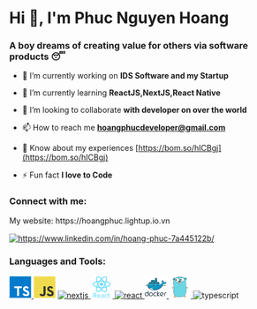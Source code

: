 <h1 align="left">Hi 👋, I'm Phuc Nguyen Hoang</h1>
<h3 align="left">A boy dreams of creating value for others via software products 😴</h3>

- 🔭 I’m currently working on **IDS Software and my Startup** 

- 🌱 I’m currently learning **ReactJS,NextJS,React Native**

- 👯 I’m looking to collaborate **with developer on over the world**

- 📫 How to reach me **hoangphucdeveloper@gmail.com**

- 📄 Know about my experiences [https://bom.so/hICBgj](https://bom.so/hICBgj)

- ⚡ Fun fact **I love to Code**

<h3 align="left">Connect with me:</h3>
<p>My website: https://hoangphuc.lightup.io.vn </p>
<p align="left">
<a href="https://www.linkedin.com/in/hoang-phuc-developer" target="blank"><img align="center" src="https://raw.githubusercontent.com/rahuldkjain/github-profile-readme-generator/master/src/images/icons/Social/linked-in-alt.svg" alt="https://www.linkedin.com/in/hoang-phuc-7a445122b/" height="30" width="40" /></a>
</p>

<h3 align="left">Languages and Tools:</h3>
<p align="left"><a href="https://www.typescriptlang.org/" target="_blank" rel="noreferrer"> <img src="https://raw.githubusercontent.com/devicons/devicon/master/icons/typescript/typescript-original.svg" alt="typescript" width="40" height="40"/> </a><img src="https://raw.githubusercontent.com/devicons/devicon/master/icons/javascript/javascript-original.svg" alt="javascript" width="40" height="40"/> <a href="https://www.docker.com/" target="_blank" rel="noreferrer"><img src="https://www.datocms-assets.com/98835/1684410508-image-7.png" alt="nextjs" width="40" height="40"/> </a> <a href="https://reactjs.org/" target="_blank" rel="noreferrer"> <img src="https://raw.githubusercontent.com/devicons/devicon/master/icons/react/react-original-wordmark.svg" alt="react" width="40" height="40"/>  <img src="https://cdn.worldvectorlogo.com/logos/react-native-1.svg" alt="react" width="40" height="40"/> <img src="https://raw.githubusercontent.com/devicons/devicon/master/icons/docker/docker-original-wordmark.svg" alt="docker" width="40" height="40"/> </a> <a href="https://golang.org" target="_blank" rel="noreferrer"> <img src="https://raw.githubusercontent.com/devicons/devicon/master/icons/go/go-original.svg" alt="go" width="40" height="40"/> </a> <a href="https://developer.mozilla.org/en-US/docs/Web/JavaScript" target="_blank" rel="noreferrer">  </a>  <a href="https://nextjs.org/" target="_blank" rel="noreferrer">  </a>   <img src="https://static-00.iconduck.com/assets.00/swift-icon-2048x1835-n6v4a22o.png" alt="typescript" width="40" height="40"/>  </p>
